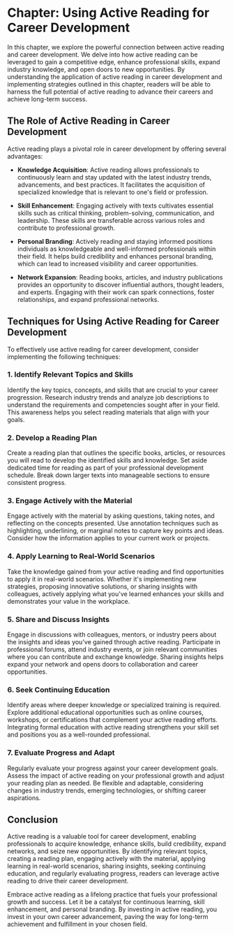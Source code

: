 Chapter: Using Active Reading for Career Development
====================================================

In this chapter, we explore the powerful connection between active reading and career development. We delve into how active reading can be leveraged to gain a competitive edge, enhance professional skills, expand industry knowledge, and open doors to new opportunities. By understanding the application of active reading in career development and implementing strategies outlined in this chapter, readers will be able to harness the full potential of active reading to advance their careers and achieve long-term success.

The Role of Active Reading in Career Development
------------------------------------------------

Active reading plays a pivotal role in career development by offering several advantages:

* **Knowledge Acquisition**: Active reading allows professionals to continuously learn and stay updated with the latest industry trends, advancements, and best practices. It facilitates the acquisition of specialized knowledge that is relevant to one's field or profession.

* **Skill Enhancement**: Engaging actively with texts cultivates essential skills such as critical thinking, problem-solving, communication, and leadership. These skills are transferable across various roles and contribute to professional growth.

* **Personal Branding**: Actively reading and staying informed positions individuals as knowledgeable and well-informed professionals within their field. It helps build credibility and enhances personal branding, which can lead to increased visibility and career opportunities.

* **Network Expansion**: Reading books, articles, and industry publications provides an opportunity to discover influential authors, thought leaders, and experts. Engaging with their work can spark connections, foster relationships, and expand professional networks.

Techniques for Using Active Reading for Career Development
----------------------------------------------------------

To effectively use active reading for career development, consider implementing the following techniques:

### 1. Identify Relevant Topics and Skills

Identify the key topics, concepts, and skills that are crucial to your career progression. Research industry trends and analyze job descriptions to understand the requirements and competencies sought after in your field. This awareness helps you select reading materials that align with your goals.

### 2. Develop a Reading Plan

Create a reading plan that outlines the specific books, articles, or resources you will read to develop the identified skills and knowledge. Set aside dedicated time for reading as part of your professional development schedule. Break down larger texts into manageable sections to ensure consistent progress.

### 3. Engage Actively with the Material

Engage actively with the material by asking questions, taking notes, and reflecting on the concepts presented. Use annotation techniques such as highlighting, underlining, or marginal notes to capture key points and ideas. Consider how the information applies to your current work or projects.

### 4. Apply Learning to Real-World Scenarios

Take the knowledge gained from your active reading and find opportunities to apply it in real-world scenarios. Whether it's implementing new strategies, proposing innovative solutions, or sharing insights with colleagues, actively applying what you've learned enhances your skills and demonstrates your value in the workplace.

### 5. Share and Discuss Insights

Engage in discussions with colleagues, mentors, or industry peers about the insights and ideas you've gained through active reading. Participate in professional forums, attend industry events, or join relevant communities where you can contribute and exchange knowledge. Sharing insights helps expand your network and opens doors to collaboration and career opportunities.

### 6. Seek Continuing Education

Identify areas where deeper knowledge or specialized training is required. Explore additional educational opportunities such as online courses, workshops, or certifications that complement your active reading efforts. Integrating formal education with active reading strengthens your skill set and positions you as a well-rounded professional.

### 7. Evaluate Progress and Adapt

Regularly evaluate your progress against your career development goals. Assess the impact of active reading on your professional growth and adjust your reading plan as needed. Be flexible and adaptable, considering changes in industry trends, emerging technologies, or shifting career aspirations.

Conclusion
----------

Active reading is a valuable tool for career development, enabling professionals to acquire knowledge, enhance skills, build credibility, expand networks, and seize new opportunities. By identifying relevant topics, creating a reading plan, engaging actively with the material, applying learning in real-world scenarios, sharing insights, seeking continuing education, and regularly evaluating progress, readers can leverage active reading to drive their career development.

Embrace active reading as a lifelong practice that fuels your professional growth and success. Let it be a catalyst for continuous learning, skill enhancement, and personal branding. By investing in active reading, you invest in your own career advancement, paving the way for long-term achievement and fulfillment in your chosen field.
